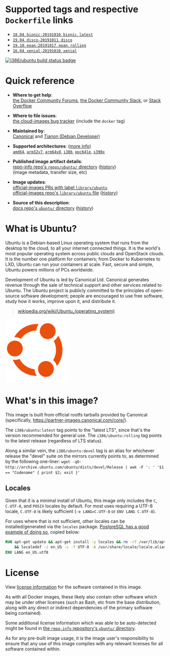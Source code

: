 <!--

********************************************************************************

WARNING:

    DO NOT EDIT "ubuntu/README.md"

    IT IS AUTO-GENERATED

    (from the other files in "ubuntu/" combined with a set of templates)

********************************************************************************

-->

# Supported tags and respective `Dockerfile` links

-	[`18.04`, `bionic-20191010`, `bionic`, `latest`](https://github.com/tianon/docker-brew-ubuntu-core/blob/9c5fc5f361080f35e9f2133700eece703d1fc792/bionic/Dockerfile)
-	[`19.04`, `disco-20191011`, `disco`](https://github.com/tianon/docker-brew-ubuntu-core/blob/9c5fc5f361080f35e9f2133700eece703d1fc792/disco/Dockerfile)
-	[`19.10`, `eoan-20191017`, `eoan`, `rolling`](https://github.com/tianon/docker-brew-ubuntu-core/blob/9c5fc5f361080f35e9f2133700eece703d1fc792/eoan/Dockerfile)
-	[`16.04`, `xenial-20191010`, `xenial`](https://github.com/tianon/docker-brew-ubuntu-core/blob/9c5fc5f361080f35e9f2133700eece703d1fc792/xenial/Dockerfile)

[![i386/ubuntu build status badge](https://img.shields.io/jenkins/s/https/doi-janky.infosiftr.net/job/multiarch/job/i386/job/ubuntu.svg?label=i386/ubuntu%20%20build%20job)](https://doi-janky.infosiftr.net/job/multiarch/job/i386/job/ubuntu/)

# Quick reference

-	**Where to get help**:  
	[the Docker Community Forums](https://forums.docker.com/), [the Docker Community Slack](https://blog.docker.com/2016/11/introducing-docker-community-directory-docker-community-slack/), or [Stack Overflow](https://stackoverflow.com/search?tab=newest&q=docker)

-	**Where to file issues**:  
	[the cloud-images bug tracker](https://bugs.launchpad.net/cloud-images) (include the `docker` tag)

-	**Maintained by**:  
	[Canonical](https://partner-images.canonical.com/core/) and [Tianon (Debian Developer)](https://github.com/tianon/docker-brew-ubuntu-core)

-	**Supported architectures**: ([more info](https://github.com/docker-library/official-images#architectures-other-than-amd64))  
	[`amd64`](https://hub.docker.com/r/amd64/ubuntu/), [`arm32v7`](https://hub.docker.com/r/arm32v7/ubuntu/), [`arm64v8`](https://hub.docker.com/r/arm64v8/ubuntu/), [`i386`](https://hub.docker.com/r/i386/ubuntu/), [`ppc64le`](https://hub.docker.com/r/ppc64le/ubuntu/), [`s390x`](https://hub.docker.com/r/s390x/ubuntu/)

-	**Published image artifact details**:  
	[repo-info repo's `repos/ubuntu/` directory](https://github.com/docker-library/repo-info/blob/master/repos/ubuntu) ([history](https://github.com/docker-library/repo-info/commits/master/repos/ubuntu))  
	(image metadata, transfer size, etc)

-	**Image updates**:  
	[official-images PRs with label `library/ubuntu`](https://github.com/docker-library/official-images/pulls?q=label%3Alibrary%2Fubuntu)  
	[official-images repo's `library/ubuntu` file](https://github.com/docker-library/official-images/blob/master/library/ubuntu) ([history](https://github.com/docker-library/official-images/commits/master/library/ubuntu))

-	**Source of this description**:  
	[docs repo's `ubuntu/` directory](https://github.com/docker-library/docs/tree/master/ubuntu) ([history](https://github.com/docker-library/docs/commits/master/ubuntu))

# What is Ubuntu?

Ubuntu is a Debian-based Linux operating system that runs from the desktop to the cloud, to all your internet connected things. It is the world's most popular operating system across public clouds and OpenStack clouds. It is the number one platform for containers; from Docker to Kubernetes to LXD, Ubuntu can run your containers at scale. Fast, secure and simple, Ubuntu powers millions of PCs worldwide.

Development of Ubuntu is led by Canonical Ltd. Canonical generates revenue through the sale of technical support and other services related to Ubuntu. The Ubuntu project is publicly committed to the principles of open-source software development; people are encouraged to use free software, study how it works, improve upon it, and distribute it.

> [wikipedia.org/wiki/Ubuntu_(operating_system)](https://en.wikipedia.org/wiki/Ubuntu_%28operating_system%29)

![logo](https://raw.githubusercontent.com/docker-library/docs/01c12653951b2fe592c1f93a13b4e289ada0e3a1/ubuntu/logo.png)

# What's in this image?

This image is built from official rootfs tarballs provided by Canonical (specifically, https://partner-images.canonical.com/core/).

The `i386/ubuntu:latest` tag points to the "latest LTS", since that's the version recommended for general use. The `i386/ubuntu:rolling` tag points to the latest release (regardless of LTS status).

Along a similar vein, the `i386/ubuntu:devel` tag is an alias for whichever release the "devel" suite on the mirrors currently points to, as determined by the following one-liner: `wget -qO- http://archive.ubuntu.com/ubuntu/dists/devel/Release | awk -F ': ' '$1 == "Codename" { print $2; exit }'`

## Locales

Given that it is a minimal install of Ubuntu, this image only includes the `C`, `C.UTF-8`, and `POSIX` locales by default. For most uses requiring a UTF-8 locale, `C.UTF-8` is likely sufficient (`-e LANG=C.UTF-8` or `ENV LANG C.UTF-8`).

For uses where that is not sufficient, other locales can be installed/generated via the `locales` package. [PostgreSQL has a good example of doing so](https://github.com/docker-library/postgres/blob/69bc540ecfffecce72d49fa7e4a46680350037f9/9.6/Dockerfile#L21-L24), copied below:

```dockerfile
RUN apt-get update && apt-get install -y locales && rm -rf /var/lib/apt/lists/* \
	&& localedef -i en_US -c -f UTF-8 -A /usr/share/locale/locale.alias en_US.UTF-8
ENV LANG en_US.utf8
```

# License

View [license information](https://www.ubuntu.com/about/about-ubuntu/licensing) for the software contained in this image.

As with all Docker images, these likely also contain other software which may be under other licenses (such as Bash, etc from the base distribution, along with any direct or indirect dependencies of the primary software being contained).

Some additional license information which was able to be auto-detected might be found in [the `repo-info` repository's `ubuntu/` directory](https://github.com/docker-library/repo-info/tree/master/repos/ubuntu).

As for any pre-built image usage, it is the image user's responsibility to ensure that any use of this image complies with any relevant licenses for all software contained within.
